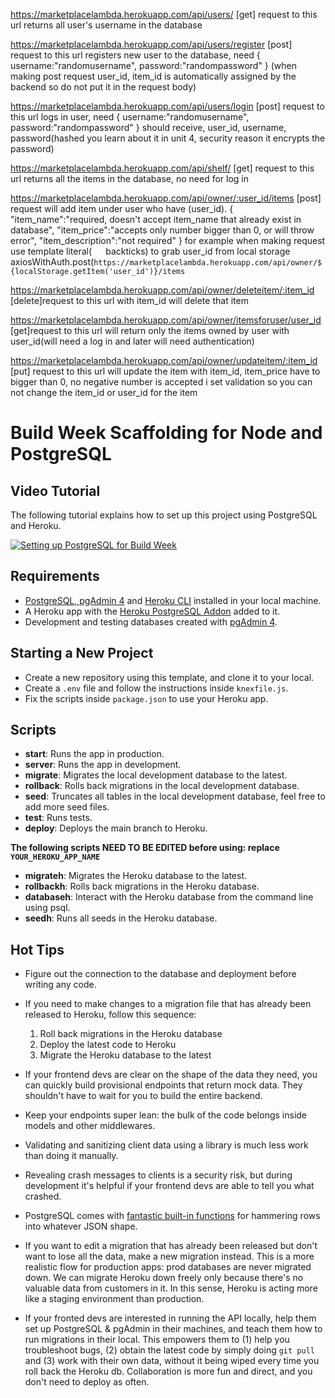 https://marketplacelambda.herokuapp.com/api/users/
[get] request to this url returns all user's username in the database

https://marketplacelambda.herokuapp.com/api/users/register
[post] request to this url registers new user to the database,
need
{ username:"randomusername",
 password:"randompassword" }
(when making post request user_id, item_id is automatically assigned by the backend so do not put it in the request body)

https://marketplacelambda.herokuapp.com/api/users/login
[post] request to this url logs in user,
need
{ username:"randomusername",
 password:"randompassword" }
should receive, user_id, username, password(hashed you learn about it in unit 4, security reason it encrypts the password)

https://marketplacelambda.herokuapp.com/api/shelf/
[get] request to this url returns all the items in the database, no need for log in

https://marketplacelambda.herokuapp.com/api/owner/:user_id/items
[post] request will add item under user who have (user_id).
{
    "item_name":"required, doesn't accept item_name that already exist in database",
    "item_price":"accepts only number bigger than 0, or will throw error",
    "item_description":"not required"
}
for example when making request use template literal( `  `  backticks) to grab user_id from local storage
axiosWithAuth.post(`https://marketplacelambda.herokuapp.com/api/owner/${localStorage.getItem('user_id')}/items`

https://marketplacelambda.herokuapp.com/api/owner/deleteitem/:item_id
[delete]request to this url with item_id will delete that item

https://marketplacelambda.herokuapp.com/api/owner/itemsforuser/user_id
[get]request to this url will return only the items owned by user with user_id(will need a log in and later will need authentication)

https://marketplacelambda.herokuapp.com/api/owner/updateitem/:item_id
[put] request to this url will update the item with item_id,
item_price have to bigger than 0, no negative number is accepted
i set validation so you can not change the item_id or user_id for the item



# Build Week Scaffolding for Node and PostgreSQL

## Video Tutorial

The following tutorial explains how to set up this project using PostgreSQL and Heroku.

[![Setting up PostgreSQL for Build Week](https://img.youtube.com/vi/kTO_tf4L23I/maxresdefault.jpg)](https://www.youtube.com/watch?v=kTO_tf4L23I)

## Requirements

- [PostgreSQL, pgAdmin 4](https://www.postgresql.org/download/) and [Heroku CLI](https://devcenter.heroku.com/articles/heroku-cli) installed in your local machine.
- A Heroku app with the [Heroku PostgreSQL Addon](https://devcenter.heroku.com/articles/heroku-postgresql#provisioning-heroku-postgres) added to it.
- Development and testing databases created with [pgAdmin 4](https://www.pgadmin.org/docs/pgadmin4/4.29/database_dialog.html).

## Starting a New Project

- Create a new repository using this template, and clone it to your local.
- Create a `.env` file and follow the instructions inside `knexfile.js`.
- Fix the scripts inside `package.json` to use your Heroku app.

## Scripts

- **start**: Runs the app in production.
- **server**: Runs the app in development.
- **migrate**: Migrates the local development database to the latest.
- **rollback**: Rolls back migrations in the local development database.
- **seed**: Truncates all tables in the local development database, feel free to add more seed files.
- **test**: Runs tests.
- **deploy**: Deploys the main branch to Heroku.

**The following scripts NEED TO BE EDITED before using: replace `YOUR_HEROKU_APP_NAME`**

- **migrateh**: Migrates the Heroku database to the latest.
- **rollbackh**: Rolls back migrations in the Heroku database.
- **databaseh**: Interact with the Heroku database from the command line using psql.
- **seedh**: Runs all seeds in the Heroku database.

## Hot Tips

- Figure out the connection to the database and deployment before writing any code.

- If you need to make changes to a migration file that has already been released to Heroku, follow this sequence:

  1. Roll back migrations in the Heroku database
  2. Deploy the latest code to Heroku
  3. Migrate the Heroku database to the latest

- If your frontend devs are clear on the shape of the data they need, you can quickly build provisional endpoints that return mock data. They shouldn't have to wait for you to build the entire backend.

- Keep your endpoints super lean: the bulk of the code belongs inside models and other middlewares.

- Validating and sanitizing client data using a library is much less work than doing it manually.

- Revealing crash messages to clients is a security risk, but during development it's helpful if your frontend devs are able to tell you what crashed.

- PostgreSQL comes with [fantastic built-in functions](https://hashrocket.com/blog/posts/faster-json-generation-with-postgresql) for hammering rows into whatever JSON shape.

- If you want to edit a migration that has already been released but don't want to lose all the data, make a new migration instead. This is a more realistic flow for production apps: prod databases are never migrated down. We can migrate Heroku down freely only because there's no valuable data from customers in it. In this sense, Heroku is acting more like a staging environment than production.

- If your fronted devs are interested in running the API locally, help them set up PostgreSQL & pgAdmin in their machines, and teach them how to run migrations in their local. This empowers them to (1) help you troubleshoot bugs, (2) obtain the latest code by simply doing `git pull` and (3) work with their own data, without it being wiped every time you roll back the Heroku db. Collaboration is more fun and direct, and you don't need to deploy as often.
